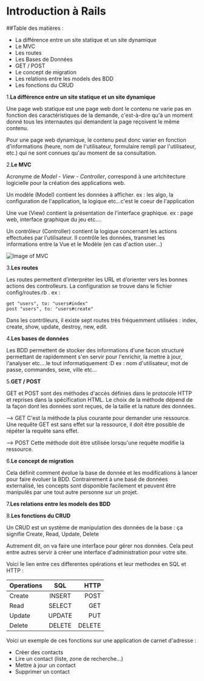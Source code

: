 # Introduction à Rails

##Table des matières :
- La différence entre un site statique et un site dynamique
- Le MVC
- Les routes
- Les Bases de Données
- GET / POST
- Le concept de migration
- Les relations entre les models des BDD
- Les fonctions du CRUD


1.**La différence entre un site statique et un site dynamique**

Une page web statique est une page web dont le contenu ne varie pas en fonction des caractéristiques de la demande, c'est-à-dire qu'à un moment donné tous les internautes qui demandent la page reçoivent le même contenu.

Pour une page web dynamique, le contenu peut donc varier en fonction d'informations (heure, nom de l'utilisateur, formulaire rempli par l'utilisateur, etc.) qui ne sont connues qu'au moment de sa consultation.

2.**Le MVC**

Acronyme de *Model* - *View* - *Controller*, correspond à une artchitecture logicielle pour la création des applications web.

Un modèle (Model) contient les données à afficher.
ex : les algo, la configuration de l'application, la logique etc...c'est le coeur de l'application

Une vue (View) contient la présentation de l'interface graphique.
ex : page web, interface graphique du jeu etc....

Un contrôleur (Controller) contient la logique concernant les actions effectuées par l'utilisateur.
Il contrôle les données, transmet les informations entre la Vue et le Modèle (en cas d'action user...)

![Image of MVC](https://www.supinfo.com/articles/resources/175268/777/1.png)


3.**Les routes**

Les routes permettent d’interpréter les URL et d’orienter vers les bonnes actions des controlleurs. 
La configuration se trouve dans le fichier config/routes.rb . ex : 

```
get "users", to: "users#index"
post "users", to: "users#create"
```

Dans les contrôleurs, il existe sept routes très fréquemment utilisées : index, create, show, update, destroy, new, edit.



4.**Les bases de données**

Les BDD permettent de stocker des informations d'une facon structuré permettant de rapidemment s'en servir pour 
l'enrichir, la mettre à jour, l'analyser etc....le tout informatiquement :D
ex : nom d'utilisateur, mot de passe, commandes, sexe, ville etc...


5.**GET / POST**

GET et POST sont des méthodes d'accès définies dans le protocole HTTP et reprises dans la spécification HTML.
Le choix de la méthode dépend de la façon dont les données sont reçues, de la taille et la nature des données. 


--> GET
C'est la méthode la plus courante pour demander une ressource. Une requête GET est sans effet sur la ressource, il doit être possible de répéter la requête sans effet.

--> POST
Cette méthode doit être utilisée lorsqu'une requête modifie la ressource.



6.**Le concept de migration**

Cela définit comment évolue la base de donnée et les modifications à lancer pour faire évoluer la BDD.
Contrairement à une basé de données externalisé, les concepts sont disponible facilement et peuvent être manipulés
par une tout autre personne sur un projet.



7.**Les relations entre les models des BDD**





8.**Les fonctions du CRUD**

Un CRUD est un système de manipulation des données de la base : ça signifie Create, Read, Update, Delete

Autrement dit, on va faire une interface pour gérer nos données. Cela peut entre autres servir à créer une interface d'administration pour votre site.

Voici le lien entre ces differentes opérations et leur methodes en SQL et HTTP :

| Operations    | SQL           | HTTP  |
| ------------- |:-------------:| -----:|
| Create        | INSERT        | POST  |
| Read          | SELECT        | GET   |
| Update        | UPDATE        | PUT   |
| Delete        | DELETE        | DELETE|


Voici un exemple de ces fonctions sur une application de carnet d'adresse :

- Créer des contacts
- Lire un contact (liste, zone de recherche…)
- Mettre à jour un contact
- Supprimer un contact


